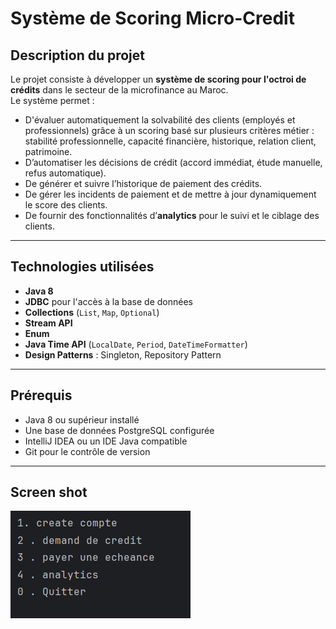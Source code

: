 # Système de Scoring Micro-Credit

## Description du projet
Le projet consiste à développer un **système de scoring pour l'octroi de crédits** dans le secteur de la microfinance au Maroc.  
Le système permet :
- D'évaluer automatiquement la solvabilité des clients (employés et professionnels) grâce à un scoring basé sur plusieurs critères métier : stabilité professionnelle, capacité financière, historique, relation client, patrimoine.
- D’automatiser les décisions de crédit (accord immédiat, étude manuelle, refus automatique).
- De générer et suivre l’historique de paiement des crédits.
- De gérer les incidents de paiement et de mettre à jour dynamiquement le score des clients.
- De fournir des fonctionnalités d’**analytics** pour le suivi et le ciblage des clients.

---

## Technologies utilisées
- **Java 8**
- **JDBC** pour l'accès à la base de données
- **Collections** (`List`, `Map`, `Optional`)
- **Stream API**
- **Enum**
- **Java Time API** (`LocalDate`, `Period`, `DateTimeFormatter`)
- **Design Patterns** : Singleton, Repository Pattern

---

## Prérequis
- Java 8 ou supérieur installé
- Une base de données PostgreSQL configurée
- IntelliJ IDEA ou un IDE Java compatible
- Git pour le contrôle de version

---

## Screen shot
![Menu general](/images/Menu.png)